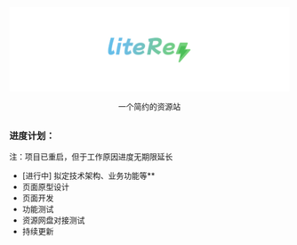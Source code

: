 [![Logo](assets/liteRes.svg)](https://github.com/Dr0ii/liteRes)

<p align="center">一个简约的资源站</p>

## 
### 进度计划：
注：项目已重启，但于工作原因进度无期限延长
* [进行中] 拟定技术架构、业务功能等**
*  页面原型设计
* 页面开发
* 功能测试
* 资源网盘对接测试
* 持续更新